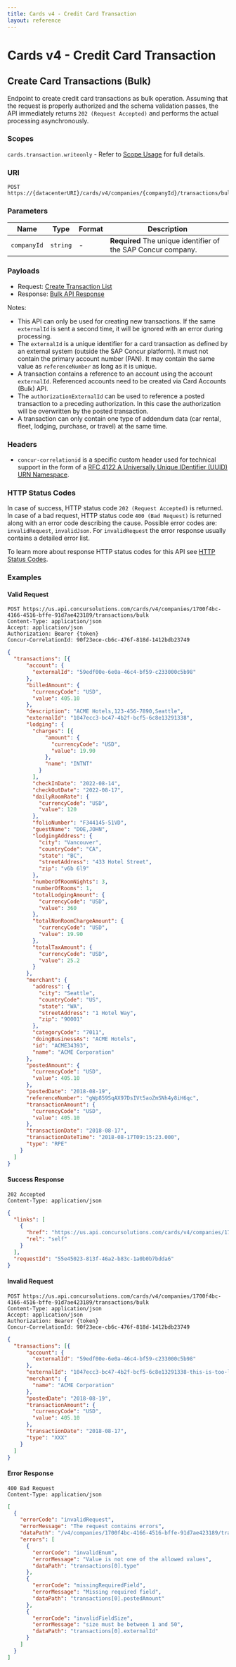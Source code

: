 ```yaml
---
title: Cards v4 - Credit Card Transaction
layout: reference
---
```


# Cards v4 - Credit Card Transaction

## <a name="transaction-bulk-create"></a>Create Card Transactions (Bulk)

Endpoint to create credit card transactions as bulk operation. Assuming that the request is properly authorized and the schema validation passes, the API immediately returns `202 (Request Accepted)` and performs the actual processing asynchronously.

### Scopes

`cards.transaction.writeonly` - Refer to [Scope Usage](./v4.cards-get-started.html#scope-usage) for full details.

### URI

```shell
POST https://{datacenterURI}/cards/v4/companies/{companyId}/transactions/bulk
```

### Parameters

Name|Type|Format|Description
---|---|---|---
`companyId`|`string`|-|**Required** The unique identifier of the SAP Concur company.

### Payloads

* Request: [Create Transaction List](./v4.cards-endpoints.schemas.html#schema-create-transaction-list)
* Response: [Bulk API Response](./v4.cards-endpoints.schemas.html#schema-bulkapi-response)

Notes:
* This API can only be used for creating new transactions. If the same `externalId` is sent a second time, it will be ignored with an error during processing.
* The `externalId` is a unique identifier for a card transaction as defined by an external system (outside the SAP Concur platform). It must not contain the primary account number (PAN). It may contain the same value as `referenceNumber` as long as it is unique.
* A transaction contains a reference to an account using the account `externalId`. Referenced accounts need to be created via Card Accounts (Bulk) API.
* The `authorizationExternalId` can be used to reference a posted transaction to a preceding authorization. In this case the authorization will be overwritten by the posted transaction.
* A transaction can only contain one type of addendum data (car rental, fleet, lodging, purchase, or travel) at the same time.

###  Headers

* `concur-correlationid` is a specific custom header used for technical support in the form of a [RFC 4122 A Universally Unique IDentifier (UUID) URN Namespace](https://tools.ietf.org/html/rfc4122).

###  HTTP Status Codes

In case of success, HTTP status code `202 (Request Accepted)` is returned.
In case of a bad request, HTTP status code `400 (Bad Request)` is returned along with an error code describing the cause. Possible error codes are: `invalidRequest`, `invalidJson`. For `invalidRequest` the error response usually contains a detailed error list.

To learn more about response HTTP status codes for this API see [HTTP Status Codes](./v4.cards-endpoints.schemas.html#http-status-codes).

### Examples

#### Valid Request

```shell
POST https://us.api.concursolutions.com/cards/v4/companies/1700f4bc-4166-4516-bffe-91d7ae423189/transactions/bulk
Content-Type: application/json
Accept: application/json
Authorization: Bearer {token}
Concur-CorrelationId: 90f23ece-cb6c-476f-818d-1412bdb23749
```

```json
{
  "transactions": [{
      "account": {
        "externalId": "59edf00e-6e0a-46c4-bf59-c233000c5b98"
      },
      "billedAmount": {
        "currencyCode": "USD",
        "value": 405.10
      },
      "description": "ACME Hotels,123-456-7890,Seattle",
      "externalId": "1047ecc3-bc47-4b2f-bcf5-6c8e13291338",
      "lodging": {
        "charges": [{
            "amount": {
              "currencyCode": "USD",
              "value": 19.90
            },
            "name": "INTNT"
          }
        ],
        "checkInDate": "2022-08-14",
        "checkOutDate": "2022-08-17",
        "dailyRoomRate": {
          "currencyCode": "USD",
          "value": 120
        },
        "folioNumber": "F344145-51VD",
        "guestName": "DOE,JOHN",
        "lodgingAddress": {
          "city": "Vancouver",
          "countryCode": "CA",
          "state": "BC",
          "streetAddress": "433 Hotel Street",
          "zip": "v6b 6l9"
        },
        "numberOfRoomNights": 3,
        "numberOfRooms": 1,
        "totalLodgingAmount": {
          "currencyCode": "USD",
          "value": 360
        },
        "totalNonRoomChargeAmount": {
          "currencyCode": "USD",
          "value": 19.90
        },
        "totalTaxAmount": {
          "currencyCode": "USD",
          "value": 25.2
        }
      },
      "merchant": {
        "address": {
          "city": "Seattle",
          "countryCode": "US",
          "state": "WA",
          "streetAddress": "1 Hotel Way",
          "zip": "90001"
        },
        "categoryCode": "7011",
        "doingBusinessAs": "ACME Hotels",
        "id": "ACME34393",
        "name": "ACME Corporation"
      },
      "postedAmount": {
        "currencyCode": "USD",
        "value": 405.10
      },
      "postedDate": "2018-08-19",
      "referenceNumber": "gWp859SqAX97DsIVt5aoZmSNh4y8iH6qc",
      "transactionAmount": {
        "currencyCode": "USD",
        "value": 405.10
      },
      "transactionDate": "2018-08-17",
      "transactionDateTime": "2018-08-17T09:15:23.000",
      "type": "RPE"
    }
  ]
}
```

#### Success Response

```shell
202 Accepted
Content-Type: application/json
```

```json
{
  "links": [
    {
      "href": "https://us.api.concursolutions.com/cards/v4/companies/1700f4bc-4166-4516-bffe-91d7ae423189/bulkrequests/55e45023-813f-46a2-b83c-1a0b0b7bdda6",
      "rel": "self"
    }
  ],
  "requestId": "55e45023-813f-46a2-b83c-1a0b0b7bdda6"
}
```

#### Invalid Request

```shell
POST https://us.api.concursolutions.com/cards/v4/companies/1700f4bc-4166-4516-bffe-91d7ae423189/transactions/bulk
Content-Type: application/json
Accept: application/json
Authorization: Bearer {token}
Concur-CorrelationId: 90f23ece-cb6c-476f-818d-1412bdb23749
```

```json
{
  "transactions": [{
      "account": {
        "externalId": "59edf00e-6e0a-46c4-bf59-c233000c5b98"
      },
      "externalId": "1047ecc3-bc47-4b2f-bcf5-6c8e13291338-this-is-too-long-must-only-be-50-chars-max",
      "merchant": {
        "name": "ACME Corporation"
      },
      "postedDate": "2018-08-19",
      "transactionAmount": {
        "currencyCode": "USD",
        "value": 405.10
      },
      "transactionDate": "2018-08-17",
      "type": "XXX"
    }
  ]
}
```

#### Error Response

```shell
400 Bad Request
Content-Type: application/json
```

```json
[
  {
    "errorCode": "invalidRequest",
    "errorMessage": "The request contains errors",
    "dataPath": "/v4/companies/1700f4bc-4166-4516-bffe-91d7ae423189/transactions/bulk",
    "errors": [
      {
        "errorCode": "invalidEnum",
        "errorMessage": "Value is not one of the allowed values",
        "dataPath": "transactions[0].type"
      },
      {
        "errorCode": "missingRequiredField",
        "errorMessage": "Missing required field",
        "dataPath": "transactions[0].postedAmount"
      },
      {
        "errorCode": "invalidFieldSize",
        "errorMessage": "size must be between 1 and 50",
        "dataPath": "transactions[0].externalId"
      }
    ]
  }
]
```
